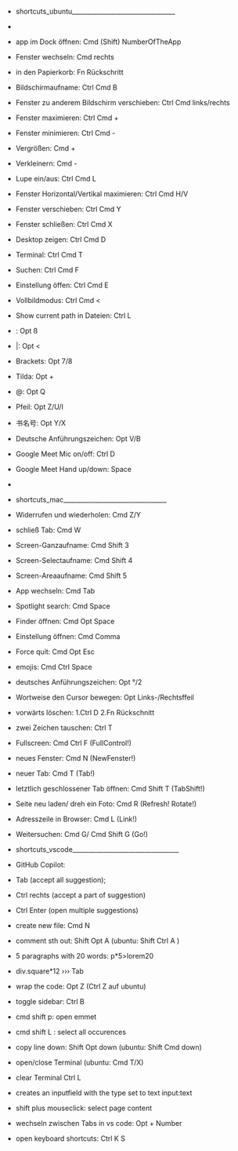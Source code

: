 - shortcuts_ubuntu_________________________________
- 
- app im Dock öffnen:
  Cmd (Shift) NumberOfTheApp 
- Fenster wechseln:
  Cmd rechts
- in den Papierkorb:
  Fn Rückschritt

- Bildschirmaufname:
  Ctrl Cmd B
- Fenster zu anderem Bildschirm verschieben:
  Ctrl Cmd links/rechts
- Fenster maximieren:
  Ctrl Cmd +
- Fenster minimieren:
  Ctrl Cmd -
- Vergrößen:
  Cmd +
- Verkleinern:
  Cmd -
- Lupe ein/aus:
  Ctrl Cmd L
- Fenster Horizontal/Vertikal maximieren:
  Ctrl Cmd H/V
- Fenster verschieben:
  Ctrl Cmd Y
- Fenster schließen:
  Ctrl Cmd X
- Desktop zeigen:
  Ctrl Cmd D
- Terminal:
  Ctrl Cmd T
- Suchen:
  Ctrl Cmd F
- Einstellung öffen:
  Ctrl Cmd E
- Vollbildmodus:
  Ctrl Cmd <
- Show current path in Dateien:
  Ctrl L



- \: 
  Opt ß
- |: 
  Opt <
- Brackets: 
  Opt 7/8
- Tilda: 
  Opt +
- @:
  Opt Q
- Pfeil:
  Opt Z/U/I
- 书名号:
  Opt Y/X
- Deutsche Anführungszeichen:
  Opt V/B

- Google Meet Mic on/off:
  Ctrl D
- Google Meet Hand up/down:
  Space
- 



- shortcuts_mac_________________________________

- Widerrufen und wiederholen:
  Cmd Z/Y
- schließ Tab: 
  Cmd W
- Screen-Ganzaufname:
  Cmd Shift 3
- Screen-Selectaufname:
  Cmd Shift 4
- Screen-Areaaufname:
  Cmd Shift 5
- App wechseln:
  Cmd Tab
- Spotlight search:
  Cmd Space
- Finder öffnen:
  Cmd Opt Space
- Einstellung öffnen: 
  Cmd Comma
- Force quit:
  Cmd Opt Esc
  
- emojis:
  Cmd Ctrl Space
- deutsches Anführungszeichen:
  Opt °/2
- Wortweise den Cursor bewegen:
  Opt Links-/Rechtsffeil
- vorwärts löschen:
  1.Ctrl D
  2.Fn Rückschnitt
- zwei Zeichen tauschen:
  Ctrl T

- Fullscreen: 
  Cmd Ctrl F (FullControl!)
- neues Fenster:
  Cmd N (NewFenster!)
- neuer Tab: 
  Cmd T (Tab!)
- letztlich geschlossener Tab öffnen:
  Cmd Shift T (TabShift!)
- Seite neu laden/ dreh ein Foto:
  Cmd R (Refresh! Rotate!)
- Adresszeile in Browser:
  Cmd L (Link!)
- Weitersuchen:
  Cmd G/ Cmd Shift G (Go!)

- shortcuts_vscode__________________________________

- GitHub Copilot: 
- Tab (accept all suggestion); 
- Ctrl rechts (accept a part of suggestion)
- Ctrl Enter (open multiple suggestions)
- create new file:
  Cmd N
- comment sth out:
  Shift Opt A 
  (ubuntu: Shift Ctrl A )
- 5 paragraphs with 20 words:
  p*5>lorem20
- div.square*12 ››› Tab
- wrap the code:
  Opt Z (Ctrl Z auf ubuntu)
- toggle sidebar:
  Ctrl B
- cmd shift p: 
  open emmet
- cmd shift L : select all occurences
- copy line down:
  Shift Opt down
  (ubuntu: Shift Cmd down)
- open/close Terminal
  (ubuntu: Cmd T/X)
- clear Terminal
  Ctrl L

- creates an inputfield with the type set to text
  input:text
- shift plus mouseclick: select page content 
- wechseln zwischen Tabs in vs code: 
  Opt + Number
- open keyboard shortcuts:
  Ctrl K S
